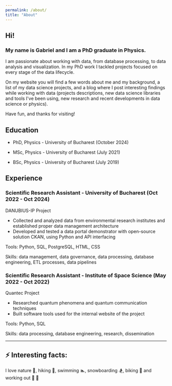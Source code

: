 ```yaml
---
permalink: /about/
title: "About"
---
```


## Hi!

### My name is Gabriel and I am a PhD graduate in Physics.

I am passionate about working with data, from database processing, to data analysis and visualization. In my PhD work I tackled projects focused on every stage of the data lifecycle.

On my website you will find a few words about me and my background, a list of my data science projects, and a blog where I post interesting findings while working with data (projects descriptions, new data science libraries and tools I've been using, new research and recent developments in data science or physics).

Have fun, and thanks for visiting! 


## Education

- PhD, Physics - University of Bucharest (October 2024)

- MSc, Physics - University of Bucharest (July 2021)

- BSc, Physics - University of Bucharest (July 2019)

## Experience

### Scientific Research Assistant - University of Bucharest   (Oct 2022 - Oct 2024)

DANUBIUS-IP Project
- Collected and analyzed data from environmental research institutes and established proper data management architecture
- Developed and tested a data portal demonstrator with open-source solution CKAN, using Python and API interfacing

Tools: Python, SQL, PostgreSQL, HTML, CSS 

Skills: data management, data governance, data processing, database engineering, ETL processes, data pipelines


### Scientific Research Assistant - Institute of Space Science (May 2022 - Oct 2022)
Quantec Project
- Researched quantum phenomena and quantum communication techniques
- Built software tools used for the internal website of the project

Tools: Python, SQL

Skills: data processing, database engineering, research, dissemination


---
## ⚡ Interesting facts: 
I love nature :evergreen_tree:, hiking :mount_fuji:, swimming :swimmer:, snowboarding :snowboarder:, biking :bicyclist: and working out :runner: :muscle: